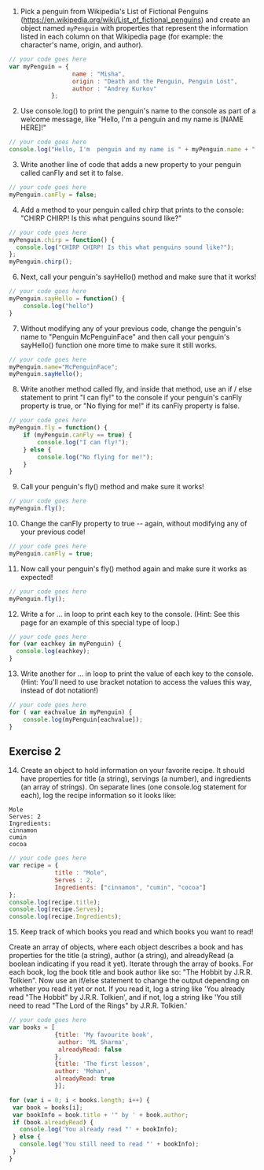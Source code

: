 1. Pick a penguin from Wikipedia's List of Fictional Penguins (https://en.wikipedia.org/wiki/List_of_fictional_penguins) and create an object named `myPenguin` with properties that represent the information listed in each column on that Wikipedia page (for example: the character's name, origin, and author).

```js
// your code goes here
var myPenguin = {
				  name : "Misha",
				  origin : "Death and the Penguin, Penguin Lost",
				  author : "Andrey Kurkov"
			};
```

2. Use console.log() to print the penguin's name to the console as part of a welcome message, like "Hello, I'm a penguin and my name is [NAME HERE]!"

```js
// your code goes here
console.log("Hello, I'm  penguin and my name is " + myPenguin.name + "!");
```

3. Write another line of code that adds a new property to your penguin called canFly and set it to false.

```js
// your code goes here
myPenguin.canFly = false;
```

4. Add a method to your penguin called chirp that prints to the console: "CHIRP CHIRP! Is this what penguins sound like?"

```js
// your code goes here
myPenguin.chirp = function() {
  console.log("CHIRP CHIRP! Is this what penguins sound like?");
};
myPenguin.chirp();
```

6. Next, call your penguin's sayHello() method and make sure that it works!

```js
// your code goes here
myPenguin.sayHello = function() {
	console.log("hello")
}

```

7. Without modifying any of your previous code, change the penguin's name to "Penguin McPenguinFace" and then call your penguin's sayHello() function one more time to make sure it still works.

```js
// your code goes here
myPenguin.name="McPenguinFace";
myPenguin.sayHello();
````

8. Write another method called fly, and inside that method, use an if / else statement to print "I can fly!" to the console if your penguin's canFly property is true, or "No flying for me!" if its canFly property is false.

```js
// your code goes here
myPenguin.fly = function() {
	if (myPenguin.canFly == true) {
		console.log("I can fly!");
	} else {
		console.log("No flying for me!");
	}
}
```

9. Call your penguin's fly() method and make sure it works!

```js
// your code goes here
myPenguin.fly();
```

10. Change the canFly property to true -- again, without modifying any of your previous code!

```js
// your code goes here
myPenguin.canFly = true;

```

11. Now call your penguin's fly() method again and make sure it works as expected!

```js
// your code goes here
myPenguin.fly();
```

12. Write a for ... in loop to print each key to the console. (Hint: See this page for an example of this special type of loop.)

```js
// your code goes here
for (var eachkey in myPenguin) {
  console.log(eachkey);
}
```

13. Write another for ... in loop to print the value of each key to the console. (Hint: You'll need to use bracket notation to access the values this way, instead of dot notation!)

```js
// your code goes here
for ( var eachvalue in myPenguin) {
	console.log(myPenguin[eachvalue]);
}
```

## Exercise 2
 14. Create an object to hold information on your favorite recipe. It should have properties for title (a string), servings (a number), and ingredients (an array of strings).
 On separate lines (one console.log statement for each), log the recipe information so it looks like:
 ```
 Mole
 Serves: 2
 Ingredients:
 cinnamon
 cumin
 cocoa
```

```js
// your code goes here
var recipe = {
			 title : "Mole",
			 Serves : 2,
			 Ingredients: ["cinnamon", "cumin", "cocoa"]
};
console.log(recipe.title);
console.log(recipe.Serves);
console.log(recipe.Ingredients);
```

 15. Keep track of which books you read and which books you want to read!

 Create an array of objects, where each object describes a book and has properties for the title (a string), author (a string), and alreadyRead (a boolean indicating if you read it yet).
 Iterate through the array of books. For each book, log the book title and book author like so: "The Hobbit by J.R.R. Tolkien".
 Now use an if/else statement to change the output depending on whether you read it yet or not. If you read it, log a string like 'You already read "The Hobbit" by J.R.R. Tolkien', and if not, log a string like 'You still need to read "The Lord of the Rings" by J.R.R. Tolkien.'

 ```js
// your code goes here
var books = [
			  {title: 'My favourite book',
			   author: 'ML Sharma',
			   alreadyRead: false
			  },
			  {title: 'The first lesson',
			  author: 'Mohan',
			  alreadyRead: true
			  }];

for (var i = 0; i < books.length; i++) {
  var book = books[i];
  var bookInfo = book.title + '" by ' + book.author;
  if (book.alreadyRead) {
    console.log('You already read "' + bookInfo);
  } else {
    console.log('You still need to read "' + bookInfo);
  }
}
````
